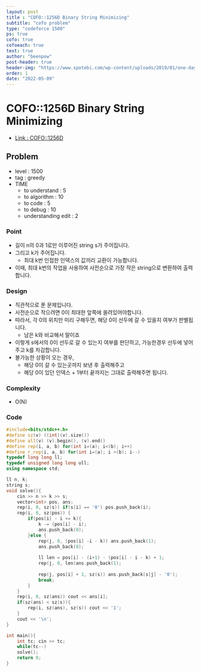 ```yaml
---
layout: post
title : "COFO::1256D Binary String Minimizing"
subtitle: "cofo problem"
type: "codeforce 1500"
ps: true
cofo: true
cofoeach: true
text: true
author: "beenpow"
post-header: true
header-img: "https://www.spotebi.com/wp-content/uploads/2019/01/one-day-day-one-workout-motivation-spotebi.jpg"
order: 1
date: "2022-05-09"
---
```

# COFO::1256D Binary String Minimizing
- [Link : COFO::1256D](https://codeforces.com/problemset/problem/1256/D)


## Problem 

- level : 1500
- tag : greedy
- TIME
  - to understand    : 5
  - to algorithm     : 10
  - to code          : 5
  - to debug         : 10
  - understanding edit : 2 

### Point
- 길이 n의 0과 1로만 이루어진 string s가 주어집니다.
- 그리고 k가 주어집니다.
  - 최대 k번 인접한 인덱스의 값끼리 교환이 가능합니다.
- 이때, 최대 k번의 작업을 사용하여 사전순으로 가장 작은 string으로 변환하여 출력합니다.

### Design
- 직관적으로 푼 문제입니다.
- 사전순으로 작으려면 0이 최대한 앞쪽에 쏠려있어야합니다.
- 따라서, 각 0의 위치만 미리 구해두면, 해당 0이 선두에 갈 수 있을지 여부가 판별됩니다.
  - 남은 k와 비교해서 말이죠
- 이렇게 s에서의 0이 선두로 갈 수 있는지 여부를 판단하고, 가능한경우 선두에 넣어주고 k를 차감합니다.
- 불가능한 상황이 오는 경우, 
  - 해당 0이 갈 수 있는곳까지 보낸 후 출력해주고
  - 해당 0이 있던 인덱스 + 1부터 끝까지는 그대로 출력해주면 됩니다.

### Complexity
- O(N)

### Code

```cpp
#include<bits/stdc++.h>
#define sz(v) ((int)(v).size())
#define all(v) (v).begin(), (v).end()
#define rep(i, a, b) for(int i=(a); i<(b); i++)
#define r_rep(i, a, b) for(int i=(a); i >(b); i--)
typedef long long ll;
typedef unsigned long long ull;
using namespace std;

ll n, k;
string s;
void solve(){
    cin >> n >> k >> s;
    vector<int> pos, ans;
    rep(i, 0, sz(s)) if(s[i] == '0') pos.push_back(i);
    rep(i, 0, sz(pos)) {
        if(pos[i] - i <= k){
            k -= (pos[i] - i);
            ans.push_back(0);
        }else {
            rep(j, 0, (pos[i] -i - k)) ans.push_back(1);
            ans.push_back(0);
            
            ll len = pos[i] - (i+1) - (pos[i] - i - k) + 1;
            rep(j, 0, len)ans.push_back(1);
            
            rep(j, pos[i] + 1, sz(s)) ans.push_back(s[j] - '0');
            break;
        }
    }
    rep(i, 0, sz(ans)) cout << ans[i];
    if(sz(ans) < sz(s)){
        rep(i, sz(ans), sz(s)) cout << '1';
    }
    cout << '\n';
}

int main(){
    int tc; cin >> tc;
    while(tc--)
    solve();
    return 0;
}
```
